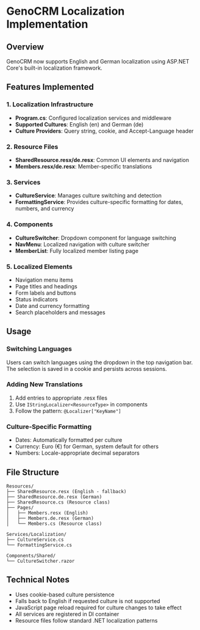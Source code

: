 # GenoCRM Localization Implementation

## Overview
GenoCRM now supports English and German localization using ASP.NET Core's built-in localization framework.

## Features Implemented

### 1. Localization Infrastructure
- **Program.cs**: Configured localization services and middleware
- **Supported Cultures**: English (en) and German (de)
- **Culture Providers**: Query string, cookie, and Accept-Language header

### 2. Resource Files
- **SharedResource.resx/de.resx**: Common UI elements and navigation
- **Members.resx/de.resx**: Member-specific translations

### 3. Services
- **CultureService**: Manages culture switching and detection
- **FormattingService**: Provides culture-specific formatting for dates, numbers, and currency

### 4. Components
- **CultureSwitcher**: Dropdown component for language switching
- **NavMenu**: Localized navigation with culture switcher
- **MemberList**: Fully localized member listing page

### 5. Localized Elements
- Navigation menu items
- Page titles and headings
- Form labels and buttons
- Status indicators
- Date and currency formatting
- Search placeholders and messages

## Usage

### Switching Languages
Users can switch languages using the dropdown in the top navigation bar. The selection is saved in a cookie and persists across sessions.

### Adding New Translations
1. Add entries to appropriate .resx files
2. Use `IStringLocalizer<ResourceType>` in components
3. Follow the pattern: `@Localizer["KeyName"]`

### Culture-Specific Formatting
- Dates: Automatically formatted per culture
- Currency: Euro (€) for German, system default for others
- Numbers: Locale-appropriate decimal separators

## File Structure
```
Resources/
├── SharedResource.resx (English - fallback)
├── SharedResource.de.resx (German)
├── SharedResource.cs (Resource class)
├── Pages/
│   ├── Members.resx (English)
│   ├── Members.de.resx (German)
│   └── Members.cs (Resource class)

Services/Localization/
├── CultureService.cs
└── FormattingService.cs

Components/Shared/
└── CultureSwitcher.razor
```

## Technical Notes
- Uses cookie-based culture persistence
- Falls back to English if requested culture is not supported
- JavaScript page reload required for culture changes to take effect
- All services are registered in DI container
- Resource files follow standard .NET localization patterns